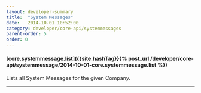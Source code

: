 ```yaml
---
layout: developer-summary
title:  "System Messages"
date:   2014-10-01 10:52:00
category: developer/core-api/systemmessages
parent-order: 5
order: 0
---
```


#### [core.systemmessage.list]({{site.hashTag}}{% post_url /developer/core-api/systemmessage/2014-10-01-core.systemmessage.list %})

Lists all System Messages for the given Company.

***
